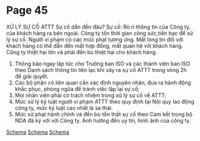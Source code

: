 # Page 45


XỬ LÝ SỰ CỐ ATTT
Sự cố dẫn đến đâu?
Sự cố: Rò rì thông tin của Công ty, của khách hàng ra bên ngoài.
Công ty tốn thời gian công sức,tiền bạc để xử lý sự cố. Người vi phạm có các mức phạt tương ứng.
Mất lòng tin đối với khách hàng có thể dẫn đến mất hợp đồng, mất quan hệ với khách hàng.
Công ty thiệt hại lớn và phải đền
bù thiệt hại cho khách hàng.
1. Thông báo ngay lập tức cho Trưởng ban ISO và các thành
viên ban ISO theo Danh sách thông tin liên lạc khi xảy ra sự cố ATTT trong vòng 2h để giải quyết.
2. Các bộ phận có liên quan cần xác định nguyên nhân, đưa ra
hành động khắc phục, phòng ngừa để tránh việc lặp lại sự cố;
3. Mọi nhân viên phải có trách nhiệm trong xử lý sự cố về ATTT;
4. Mức xử lý kỷ luật người vi phạm ATTT theo quy định tại Nội
quy lao động công ty, mức kỷ luật cao nhất là sa thải.
5. Mức xử phạt hành chính và đền bù tổn thất sự cố theo Cam
kết trong bộ NDA đã ký với với Công ty.
Ảnh hưởng đến uy tín, hình ảnh của công ty.

[Schema](page_45_img_0.png)
[Schema](page_45_img_1.png)
[Schema](page_45_img_2.png)
